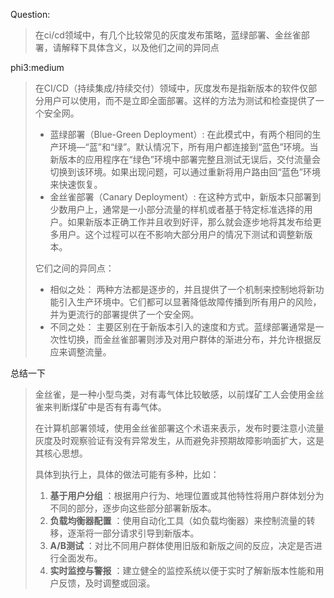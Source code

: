 Question:

> 在ci/cd领域中，有几个比较常见的灰度发布策略，蓝绿部署、金丝雀部署，请解释下具体含义，以及他们之间的异同点

phi3:medium

> 在CI/CD（持续集成/持续交付）领域中，灰度发布是指新版本的软件仅部分用户可以使用，而不是立即全面部署。这样的方法为测试和检查提供了一个安全网。
>
> * 蓝绿部署（Blue-Green Deployment）: 在此模式中，有两个相同的生产环境—“蓝”和“绿”。默认情况下，所有用户都连接到“蓝色”环境。当新版本的应用程序在“绿色”环境中部署完整且测试无误后，交付流量会切换到该环境。如果出现问题，可以通过重新将用户路由回“蓝色”环境来快速恢复。
> * 金丝雀部署（Canary Deployment）: 在这种方式中，新版本只部署到少数用户上，通常是一小部分流量的样机或者基于特定标准选择的用户。如果新版本正确工作并且收到好评，那么就会逐步地将其发布给更多用户。这个过程可以在不影响大部分用户的情况下测试和调整新版本。
>
> 它们之间的异同点：
>
> * 相似之处： 两种方法都是逐步的，并且提供了一个机制来控制地将新功能引入生产环境中。它们都可以显著降低故障传播到所有用户的风险，并为更流行的部署提供了一个安全网。
> * 不同之处： 主要区别在于新版本引入的速度和方式。蓝绿部署通常是一次性切换，而金丝雀部署则涉及对用户群体的渐进分布，并允许根据反应来调整流量。


总结一下

> 金丝雀，是一种小型鸟类，对有毒气体比较敏感，以前煤矿工人会使用金丝雀来判断煤矿中是否有有毒气体。
>
>在计算机部署领域，使用金丝雀部署这个术语来表示，发布时要注意小流量灰度及时观察验证有没有异常发生，从而避免非预期故障影响面扩大，这是其核心思想。
>
>具体到执行上，具体的做法可能有多种，比如：
>
>1. **基于用户分组** ：根据用户行为、地理位置或其他特性将用户群体划分为不同的部分，逐步向这些部分部署新版本。
>2. **负载均衡器配置** ：使用自动化工具（如负载均衡器）来控制流量的转移，逐渐将一部分请求引导到新版本。
>3. **A/B测试** ：对比不同用户群体使用旧版和新版之间的反应，决定是否进行全面发布。
>4. **实时监控与警报** ：建立健全的监控系统以便于实时了解新版本性能和用户反馈，及时调整或回滚。

